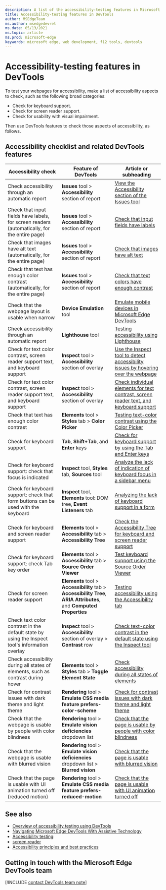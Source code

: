 ```yaml
---
description: A list of the accessibility-testing features in Microsoft Edge DevTools.
title: Accessibility-testing features in DevTools
author: MSEdgeTeam
ms.author: msedgedevrel
ms.date: 05/13/2021
ms.topic: article
ms.prod: microsoft-edge
keywords: microsoft edge, web development, f12 tools, devtools
---
```

# Accessibility-testing features in DevTools

<!-- all the original content has been removed and replaced by the following content, which is all new -->

To test your webpages for accessibility, make a list of accessibility aspects to check, such as the following broad categories:

*  Check for keyboard support.
*  Check for screen reader support.
*  Check for usability with visual impairment.

Then use DevTools features to check those aspects of accessibility, as follows.


## Accessibility checklist and related DevTools features

<!-- row numbering in the comments is keyed to the order of the links to "detailed walkthrough steps" in the article "Overview of accessibility testing using DevTools" (accessibility-testing-in-devtools.md) -->

| Accessibility check | Feature of DevTools | Article or subheading |
|---|---|---|
| Check accessibility through an automatic report | **Issues** tool > **Accessibility** section of report | <!--1.-->[View the Accessibility section of the Issues tool](test-issues-tool.md#view-the-accessibility-section-of-the-issues-tool) |
| Check that input fields have labels, for screen readers (automatically, for the entire page) | **Issues** tool > **Accessibility** section of report | <!--2.-->[Check that input fields have labels](test-issues-tool.md#check-that-input-fields-have-labels) |
| Check that images have alt text (automatically, for the entire page) | **Issues** tool > **Accessibility** section of report | <!--3.-->[Check that images have alt text](test-issues-tool.md#check-that-images-have-alt-text) |
| Check that text has enough color contrast (automatically, for the entire page) | **Issues** tool > **Accessibility** section of report | <!--4.-->[Check that text colors have enough contrast](test-issues-tool.md#check-that-text-colors-have-enough-contrast) |
| Check that the webpage layout is usable when narrow | **Device Emulation** tool | <!--#n/a.-->[Emulate mobile devices in Microsoft Edge DevTools](../device-mode/index.md) |
| Check accessibility through an automatic report | **Lighthouse** tool | <!--#n/a.-->[Testing accessibility using Lighthouse](lighthouse.md) |
| Check for text color contrast, screen reader support text, and keyboard support | **Inspect** tool > **Accessibility** section of overlay | <!--5.-->[Use the Inspect tool to detect accessibility issues by hovering over the webpage](test-inspect-tool.md) |
| Check for text color contrast, screen reader support text, and keyboard support | **Inspect** tool > **Accessibility** section of overlay | <!--6.-->[Check individual elements for text contrast, screen reader text, and keyboard support](test-inspect-tool.md#check-individual-elements-for-text-contrast-screen-reader-text-and-keyboard-support) |
| Check that text has enough color contrast | **Elements** tool > **Styles** tab > **Color Picker** | <!--#n/a.-->[Testing text-color contrast using the Color Picker](color-picker.md) |
| Check for keyboard support | **Tab**, **Shift+Tab**, and **Enter** keys | <!--8.-->[Check for keyboard support by using the Tab and Enter keys](test-tab-enter-keys.md) |
| Check for keyboard support: check that focus is indicated | **Inspect** tool, **Styles** tab, **Sources** tool | <!--9.-->[Analyze the lack of indication of keyboard focus in a sidebar menu](test-analyze-no-focus-indicator.md) |
| Check for keyboard support: check that form buttons can be used with the keyboard | **Inspect** tool, **Elements** tool: DOM tree, **Event Listeners** tab | <!--10.-->[Analyzing the lack of keyboard support in a form](test-analyze-no-keyboard-support.md) |
| Check for keyboard and screen reader support | **Elements** tool > **Accessibility** tab > **Accessibility Tree** | <!--11.-->[Check the Accessibility Tree for keyboard and screen reader support](test-accessibility-tree.md) |
| Check for keyboard support: check Tab key order | **Elements** tool > **Accessibility** tab > **Source Order Viewer** | <!--12.-->[Test keyboard support using the Source Order Viewer](test-tab-key-source-order-viewer.md) |
| Check for screen reader support | **Elements** tool > **Accessibility** tab > **Accessibility Tree**, **ARIA Attributes**, and **Computed Properties** | <!--#n/a.-->[Testing accessibility using the Accessibility tab](accessibility-tab.md) |
| Check text color contrast in the default state by using the Inspect tool's information overlay | **Inspect** tool > **Accessibility** section of overlay > **Contrast** row | <!--13.-->[Check text-color contrast in the default state using the Inspect tool](test-inspect-text-contrast.md) |
| Check accessibility during all states of elements, such as contrast during hover | **Elements** tool > **Styles** tab > **Toggle Element State** | <!--14.-->[Check accessibility during all states of elements](test-inspect-states.md) |
| Check for contrast issues with dark theme and light theme | **Rendering** tool > **Emulate CSS media feature prefers-color-scheme** | <!--15.-->[Check for contrast issues with dark theme and light theme](test-dark-mode.md) |
| Check that the webpage is usable by people with color blindness | **Rendering** tool > **Emulate vision deficiencies** dropdown list | <!--16.-->[Check that the page is usable by people with color blindness](test-color-blindness.md) |
| Check that the webpage is usable with blurred vision | **Rendering** tool > **Emulate vision deficiencies** dropdown list > **Blurred vision** | <!--17.-->[Check that the page is usable with blurred vision](test-blurred-vision.md) |
| Check that the page is usable with UI animation turned off (reduced motion) | **Rendering** tool > **Emulate CSS media feature prefers-reduced-motion** | <!--18.-->[Check that the page is usable with UI animation turned off](test-reduced-ui-motion.md) |

<!--| (n/a; not a specific accessibility test) | **Inspect** tool > **Accessibility** section of overlay | 7. [Using the Inspect tool to hover over the webpage to highlight the DOM and CSS](test-inspect-tool.md#using-the-inspect-tool-to-hover-over-the-webpage-to-highlight-the-dom-and-css) |-->


## See also

*   [Overview of accessibility testing using DevTools][DevtoolsAccessibilityAccessibilitytestingindevtools]
*   [Navigating Microsoft Edge DevTools With Assistive Technology][DevtoolsAccessibilityNavigation]
*   [Accessibility testing][DevtoolsAccessibilityTest]
*   [screen reader][MDNScreenReader]
*   [Accessibility principles and best practices][MDNAccessibility]


## Getting in touch with the Microsoft Edge DevTools team  

[!INCLUDE [contact DevTools team note](../includes/contact-devtools-team-note.md)]  


<!-- links -->  
[DevtoolsAccessibilityTest]: ../../accessibility/test.md "Accessibility testing | Microsoft Docs"
[DevtoolsAccessibilityAccessibilitytestingindevtools]: accessibility-testing-in-devtools.md "Overview of accessibility testing using DevTools | Microsoft Docs"
[DevtoolsAccessibilityNavigation]: ./navigation.md "Navigate Microsoft Edge DevTools With Assistive Technology | Microsoft Docs"  
<!-- external -->
[MDNAccessibility]: https://developer.mozilla.org/docs/Web/Accessibility "Accessibility | MDN"  
[MDNScreenReader]: https://developer.mozilla.org/docs/Glossary/Screen_reader "Screen reader | MDN"  
